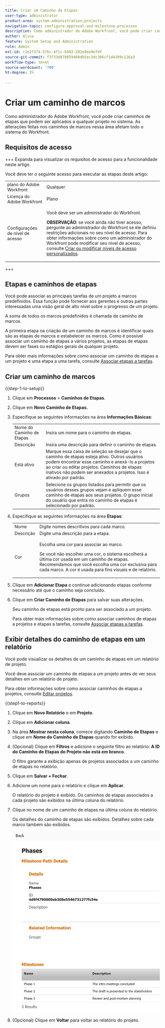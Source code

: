 ```yaml
---
title: Criar um Caminho de Etapas
user-type: administrator
product-area: system-administration;projects
navigation-topic: configure-approval-and-milestone-processes
description: Como administrador do Adobe Workfront, você pode criar caminhos de etapas que podem ser aplicados a qualquer projeto no sistema. As alterações feitas nos caminhos de marcos nessa área afetam todo o sistema do Workfront.
author: Alina
feature: System Setup and Administration
role: Admin
exl-id: c1e2f374-576c-4f1c-b502-281e8ee9e7df
source-git-commit: f3f33d870859408db5ec3dc306cf1d4209c126a3
workflow-type: tm+mt
source-wordcount: '700'
ht-degree: 3%

---
```


# Criar um caminho de marcos

<!--Audited: 07/2024-->

<!--
NOTE: DON'T DELETE, DRAFT OR HIDE THIS ARTICLE. IT IS LINKED TO THE PRODUCT, THROUGH THE CONTEXT SENSITIVE HELP LINKS.
-->

<!--<span class="preview">The information on this page refers to functionality not yet generally available. It is available only in the Preview environment for all customers. After the monthly releases to Production, the same features are also available in the Production environment for customers who enabled fast releases. </span>   

<span class="preview">For information about fast releases, see [Enable or disable fast releases for your organization](/help/quicksilver/administration-and-setup/set-up-workfront/configure-system-defaults/enable-fast-release-process.md). </span>-->

Como administrador do Adobe Workfront, você pode criar caminhos de etapas que podem ser aplicados a qualquer projeto no sistema. As alterações feitas nos caminhos de marcos nessa área afetam todo o sistema do Workfront.

## Requisitos de acesso

+++ Expanda para visualizar os requisitos de acesso para a funcionalidade neste artigo.

Você deve ter o seguinte acesso para executar as etapas deste artigo:

<table style="table-layout:auto"> 
 <col> 
 <col> 
 <tbody> 
  <tr> 
   <td role="rowheader">plano do Adobe Workfront</td> 
   <td>Qualquer</td> 
  </tr> 
  <tr> 
   <td role="rowheader">Licença do Adobe Workfront</td> 
   <td>Plano</td> 
  </tr> 
  <tr> 
   <td role="rowheader">Configurações de nível de acesso</td> 
   <td> <p>Você deve ser um administrador do Workfront.</p> <p><b>OBSERVAÇÃO</b>: se você ainda não tiver acesso, pergunte ao administrador do Workfront se ele definiu restrições adicionais no seu nível de acesso. Para obter informações sobre como um administrador do Workfront pode modificar seu nível de acesso, consulte <a href="../../../administration-and-setup/add-users/configure-and-grant-access/create-modify-access-levels.md" class="MCXref xref">Criar ou modificar níveis de acesso personalizados</a>.</p> </td> 
  </tr> 
 </tbody> 
</table>

+++

## Etapas e caminhos de etapas

Você pode associar as principais tarefas de um projeto a marcos predefinidos. Essa função pode fornecer aos gerentes e outras partes interessadas uma visão geral de alto nível sobre o progresso de um projeto.

A soma de todos os marcos predefinidos é chamada de caminho de marcos.

A primeira etapa na criação de um caminho de marcos é identificar quais são as etapas de marcos e estabelecer os marcos. Como é possível associar um caminho de etapas a vários projetos, as etapas de etapas devem ser fases ou estágios gerais de qualquer projeto.

Para obter mais informações sobre como associar um caminho de etapas a um projeto e uma etapa a uma tarefa, consulte [Associar etapas a tarefas](../../../manage-work/tasks/manage-tasks/associate-milestones-with-tasks.md).

## Criar um caminho de marcos

{{step-1-to-setup}}

1. Clique em **Processos** > **Caminhos de Etapas**.
1. Clique em **Novo Caminho de Etapas.**
1. Especifique as seguintes informações na área **Informações Básicas**:

   <table style="table-layout:auto">
    <tr>
      <td>Nome do Caminho de Etapas</td>
       <td>Insira um nome para o caminho de etapas.</td>
    </tr>
    <tr>
      <td>Descrição</td>
      <td>Insira uma descrição para definir o caminho de etapas.</td>
    </tr>
    <tr>
       <td>Está ativo</td>
      <td>Marque essa caixa de seleção se desejar que o caminho de etapas esteja ativo. Outros usuários podem encontrar esse caminho e anexá-lo a projetos ao criar ou editar projetos. Caminhos de etapas inativos não podem ser anexados a projetos. Isso é ativado por padrão.</td>
    </tr>
    <tr>
      <td>Grupos</td>
      <td>Selecione os grupos listados para permitir que os usuários desses grupos vejam e apliquem esse caminho de etapas aos seus projetos. O grupo inicial do usuário que entra no caminho de etapas é selecionado por padrão.</td>
    </tr>
   </table>

1. Especifique as seguintes informações na área **Etapas**:

   <table style="table-layout:auto"> 
    <col> 
    <col> 
    <tbody> 
     <tr> 
      <td role="rowheader">Nome</td> 
      <td>Digite nomes descritivos para cada marco.</td> 
     </tr> 
     <tr> 
      <td role="rowheader">Descrição</td> 
      <td>Digite uma descrição para a etapa.</td> 
     </tr> 
     <tr> 
      <td role="rowheader">Cor</td> 
      <td> <p>Escolha uma cor para associar ao marco. </p> <p>Se você não escolher uma cor, o sistema escolherá a última cor usada em um caminho de etapas. Recomendamos que você escolha uma cor exclusiva para cada marco. A cor é usada para fins visuais e de relatório.</p> </td> 
     </tr> 
    </tbody> 
   </table>

1. Clique em **Adicionar Etapa** e continue adicionando etapas conforme necessário até que o caminho seja concluído.
1. Clique em **Criar Caminho de Etapas** para salvar suas alterações.

   Seu caminho de etapas está pronto para ser associado a um projeto.

   Para obter mais informações sobre como associar caminhos de etapas a projetos e etapas a tarefas, consulte [Associar etapas a tarefas](../../../manage-work/tasks/manage-tasks/associate-milestones-with-tasks.md).


## Exibir detalhes do caminho de etapas em um relatório

Você pode visualizar os detalhes de um caminho de etapas em um relatório de projeto.

Você deve associar um caminho de etapas a um projeto antes de ver seus detalhes em um relatório de projeto.

Para obter informações sobre como associar caminhos de etapas a projetos, consulte [Editar projetos](/help/quicksilver/manage-work/projects/manage-projects/edit-projects.md).

{{step1-to-reports}}

1. Clique em **Novo Relatório** e em **Projeto**.
1. Clique em **Adicionar coluna**.
1. Na área **Mostrar nesta coluna**, comece digitando **Caminho de Etapas** e clique em **Nome do Caminho de Etapas** quando for exibido.
1. (Opcional) Clique em **Filtros** e adicione o seguinte filtro ao relatório: **A ID do Caminho de Etapas do Projeto não está em branco**.

   O filtro garante a exibição apenas de projetos associados a um caminho de etapas no relatório.

1. Clique em **Salvar + Fechar**.
1. Adicione um nome para o relatório e clique em **Aplicar**.

   O relatório do projeto é exibido. Os caminhos de etapas associados a cada projeto são exibidos na última coluna do relatório.
1. Clique no nome de um caminho de etapas na última coluna do relatório.

   Os detalhes do caminho de etapas são exibidos. Detalhes sobre cada marco também são exibidos.

   ![Detalhes do caminho de etapas do relatório de projeto](assets/milestone-details-from-project-report.png)

   <!--replace screen shot above with unshimming and mark it for Preview-->

1. (Opcional) Clique em **Voltar** para voltar ao relatório do projeto.



